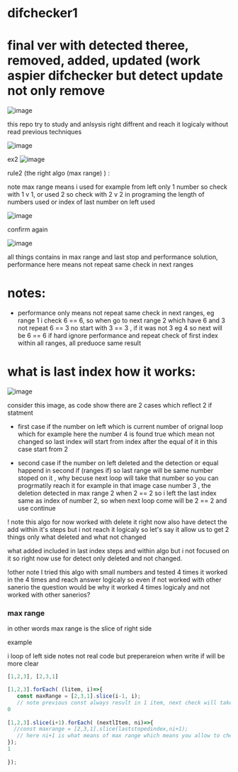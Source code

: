 # difchecker1

# final ver with detected theree, removed, added, updated (work aspier difchecker but detect update not only remove

![image](https://github.com/MahmoudHegazi/difchecker1/assets/55125302/6cae2ca7-38d5-432c-8f58-0421a6fe7ec1)


this repo try to study and anlsysis right diffrent and reach it logicaly without read previous techniques

![image](https://github.com/MahmoudHegazi/difchecker1/assets/55125302/6fd6c79b-66dd-4b09-8908-aa7f121437f3)


ex2
![image](https://github.com/MahmoudHegazi/difchecker1/assets/55125302/9dc4362b-5cc3-4815-b304-b7afdf472ab8)


rule2 (the right algo (max range) ) :

note max range means i used for example from left only 1 number so check with 1 v 1, or used 2 so check with 2 v 2 in programing the length of numbers used or index of last number on left used

![image](https://github.com/MahmoudHegazi/difchecker1/assets/55125302/e451d742-eb6d-4255-b713-810ba2b7a5fa)


confirm again

![image](https://github.com/MahmoudHegazi/difchecker1/assets/55125302/db5c2f27-67ef-4cdc-a7f4-4a46aaebe0a0)


all things contains in max range and last stop and performance solution, performance here means not repeat same check in next ranges

# notes:

* performance only means not repeat same check in next ranges, eg range 1 i check 6 == 6, so when go to next range 2 which have 6 and 3 not repeat 6 == 3 no start with 3 == 3 , if it was not 3 eg 4 so next will be 6 == 6
if hard ignore performance and repeat check of first index within all ranges, all preduoce same result

# what is last index how it works:

![image](https://github.com/MahmoudHegazi/difchecker1/assets/55125302/0752fed5-3f9b-46fd-a17e-0b20685fe9d3)

consider this image, as code show there are 2 cases which reflect 2 if statment

* first case if the number on left which is current number of orignal loop which for example here the number 4 is found true which mean not changed so last index will start from index after the equal of it in this case start from 2

* second case if the number on left deleted and the detection or equal happend in second if (ranges if)
so last range will be same number stoped on it , why becuse next loop will take that number so you can progrmatily reach it
for example in that image case  number 3 , the deletion detected in max range 2 when 2 == 2 so i left the last index same as index of number 2, so when next loop come will be 2 == 2 and use continue



! note this algo for now worked with delete  it right now also have detect the add within it's steps but i not reach it logicaly so let's say it allow us to get 2 things only what deleted and what not changed

what added included in last index steps and within algo but i not focused on it so right now use for detect only deleted and not changed.


!other note I tried this algo with small numbers and tested 4 times it worked in the 4 times and reach answer logicaly so even if not worked with other sanerio the question would be why it worked 4 times logicaly and not worked with other sanerios?



### max range

in other words max range is the slice of right side

example

i loop of left side notes not real code but preperareion when write if will be more clear
``` javascript
[1,2,3], [2,3,1]

[1,2,3].forEach( (litem, i)=>{
   const maxRange = [2,3,1].slice(i-1, i);
   // note previous const always result in 1 item, next check will take all items after current litem to get the next ranges here max range will be more items
0
 
[1,2,3].slice(i+1).forEach( (nextlItem, ni)=>{
  //const maxrange = [2,3,1].slice(laststopedindex,ni+1);
   // here ni+1 is what means of max range which means you allow to check from right side until this part only
});
1
  
});
```
